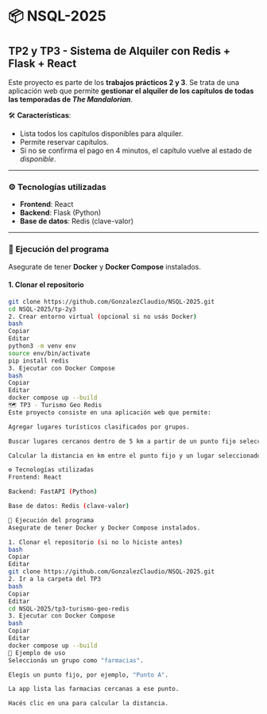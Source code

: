 # 📦 NSQL-2025

## TP2 y TP3 - Sistema de Alquiler con Redis + Flask + React

Este proyecto es parte de los **trabajos prácticos 2 y 3**. Se trata de una aplicación web que permite **gestionar el alquiler de los capítulos de todas las temporadas de *The Mandalorian***.

🛠️ **Características**:

- Lista todos los capítulos disponibles para alquiler.
- Permite reservar capítulos.
- Si no se confirma el pago en 4 minutos, el capítulo vuelve al estado de *disponible*.

---

### ⚙️ Tecnologías utilizadas

- **Frontend**: React  
- **Backend**: Flask (Python)  
- **Base de datos**: Redis (clave-valor)

---

### 🚀 Ejecución del programa

Asegurate de tener **Docker** y **Docker Compose** instalados.

#### 1. Clonar el repositorio

```bash
git clone https://github.com/GonzalezClaudio/NSQL-2025.git
cd NSQL-2025/tp-2y3
2. Crear entorno virtual (opcional si no usás Docker)
bash
Copiar
Editar
python3 -m venv env
source env/bin/activate
pip install redis
3. Ejecutar con Docker Compose
bash
Copiar
Editar
docker compose up --build
🗺️ TP3 - Turismo Geo Redis
Este proyecto consiste en una aplicación web que permite:

Agregar lugares turísticos clasificados por grupos.

Buscar lugares cercanos dentro de 5 km a partir de un punto fijo seleccionado.

Calcular la distancia en km entre el punto fijo y un lugar seleccionado.

⚙️ Tecnologías utilizadas
Frontend: React

Backend: FastAPI (Python)

Base de datos: Redis (clave-valor)

🚀 Ejecución del programa
Asegurate de tener Docker y Docker Compose instalados.

1. Clonar el repositorio (si no lo hiciste antes)
bash
Copiar
Editar
git clone https://github.com/GonzalezClaudio/NSQL-2025.git
2. Ir a la carpeta del TP3
bash
Copiar
Editar
cd NSQL-2025/tp3-turismo-geo-redis
3. Ejecutar con Docker Compose
bash
Copiar
Editar
docker compose up --build
🧪 Ejemplo de uso
Seleccionás un grupo como "farmacias".

Elegís un punto fijo, por ejemplo, "Punto A".

La app lista las farmacias cercanas a ese punto.

Hacés clic en una para calcular la distancia.
